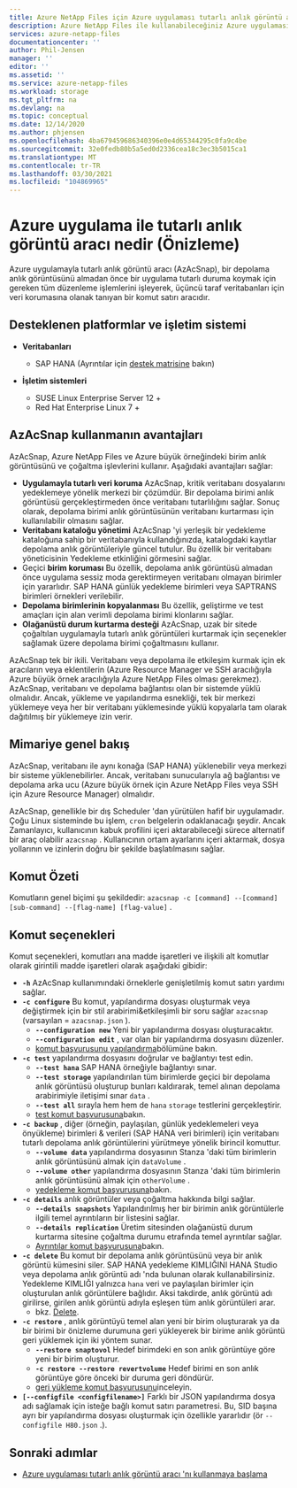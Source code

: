 ```yaml
---
title: Azure NetApp Files için Azure uygulaması tutarlı anlık görüntü aracı nedir? | Microsoft Docs
description: Azure NetApp Files ile kullanabileceğiniz Azure uygulaması tutarlı anlık görüntü aracı için bir giriş sağlar.
services: azure-netapp-files
documentationcenter: ''
author: Phil-Jensen
manager: ''
editor: ''
ms.assetid: ''
ms.service: azure-netapp-files
ms.workload: storage
ms.tgt_pltfrm: na
ms.devlang: na
ms.topic: conceptual
ms.date: 12/14/2020
ms.author: phjensen
ms.openlocfilehash: 4ba679459686340396e0e4d65344295c0fa9c4be
ms.sourcegitcommit: 32e0fedb80b5a5ed0d2336cea18c3ec3b5015ca1
ms.translationtype: MT
ms.contentlocale: tr-TR
ms.lasthandoff: 03/30/2021
ms.locfileid: "104869965"
---
```

# <a name="what-is-azure-application-consistent-snapshot-tool-preview"></a>Azure uygulama ile tutarlı anlık görüntü aracı nedir (Önizleme)

Azure uygulamayla tutarlı anlık görüntü aracı (AzAcSnap), bir depolama anlık görüntüsünü almadan önce bir uygulama tutarlı duruma koymak için gereken tüm düzenleme işlemlerini işleyerek, üçüncü taraf veritabanları için veri korumasına olanak tanıyan bir komut satırı aracıdır.

## <a name="supported-platforms-and-os"></a>Desteklenen platformlar ve işletim sistemi

- **Veritabanları**
  - SAP HANA (Ayrıntılar için [destek matrisine](azacsnap-get-started.md#snapshot-support-matrix-from-sap) bakın)

- **İşletim sistemleri**
  - SUSE Linux Enterprise Server 12 +
  - Red Hat Enterprise Linux 7 +

## <a name="benefits-of-using-azacsnap"></a>AzAcSnap kullanmanın avantajları

AzAcSnap, Azure NetApp Files ve Azure büyük örneğindeki birim anlık görüntüsünü ve çoğaltma işlevlerini kullanır.  Aşağıdaki avantajları sağlar:

- **Uygulamayla tutarlı veri koruma** AzAcSnap, kritik veritabanı dosyalarını yedeklemeye yönelik merkezi bir çözümdür. Bir depolama birimi anlık görüntüsü gerçekleştirmeden önce veritabanı tutarlılığını sağlar. Sonuç olarak, depolama birimi anlık görüntüsünün veritabanı kurtarması için kullanılabilir olmasını sağlar.
- **Veritabanı kataloğu yönetimi** AzAcSnap 'yi yerleşik bir yedekleme kataloğuna sahip bir veritabanıyla kullandığınızda, katalogdaki kayıtlar depolama anlık görüntüleriyle güncel tutulur.  Bu özellik bir veritabanı yöneticisinin Yedekleme etkinliğini görmesini sağlar.
- Geçici **birim koruması** Bu özellik, depolama anlık görüntüsü almadan önce uygulama sessiz moda gerektirmeyen veritabanı olmayan birimler için yararlıdır.  SAP HANA günlük yedekleme birimleri veya SAPTRANS birimleri örnekleri verilebilir.
- **Depolama birimlerinin kopyalanması** Bu özellik, geliştirme ve test amaçları için alan verimli depolama birimi klonlarını sağlar.
- **Olağanüstü durum kurtarma desteği** AzAcSnap, uzak bir sitede çoğaltılan uygulamayla tutarlı anlık görüntüleri kurtarmak için seçenekler sağlamak üzere depolama birimi çoğaltmasını kullanır.

AzAcSnap tek bir ikili.  Veritabanı veya depolama ile etkileşim kurmak için ek aracıların veya eklentilerin (Azure Resource Manager ve SSH aracılığıyla Azure büyük örnek aracılığıyla Azure NetApp Files olması gerekmez).  AzAcSnap, veritabanı ve depolama bağlantısı olan bir sistemde yüklü olmalıdır.  Ancak, yükleme ve yapılandırma esnekliği, tek bir merkezi yüklemeye veya her bir veritabanı yüklemesinde yüklü kopyalarla tam olarak dağıtılmış bir yüklemeye izin verir.

## <a name="architecture-overview"></a>Mimariye genel bakış

AzAcSnap, veritabanı ile aynı konağa (SAP HANA) yüklenebilir veya merkezi bir sisteme yüklenebilirler.  Ancak, veritabanı sunucularıyla ağ bağlantısı ve depolama arka ucu (Azure büyük örnek için Azure NetApp Files veya SSH için Azure Resource Manager) olmalıdır.

AzAcSnap, genellikle bir dış Scheduler 'dan yürütülen hafif bir uygulamadır.  Çoğu Linux sisteminde bu işlem, `cron` belgelerin odaklanacağı şeydir.  Ancak Zamanlayıcı, kullanıcının kabuk profilini içeri aktarabileceği sürece alternatif bir araç olabilir `azacsnap` .  Kullanıcının ortam ayarlarını içeri aktarmak, dosya yollarının ve izinlerin doğru bir şekilde başlatılmasını sağlar.

## <a name="command-synopsis"></a>Komut Özeti

Komutların genel biçimi şu şekildedir: `azacsnap -c [command] --[command] [sub-command] --[flag-name] [flag-value]` .

## <a name="command-options"></a>Komut seçenekleri

Komut seçenekleri, komutları ana madde işaretleri ve ilişkili alt komutlar olarak girintili madde işaretleri olarak aşağıdaki gibidir:

- **`-h`** AzAcSnap kullanımındaki örneklerle genişletilmiş komut satırı yardımı sağlar.
- **`-c configure`** Bu komut, yapılandırma dosyası oluşturmak veya değiştirmek için bir stil arabirimi&etkileşimli bir soru sağlar `azacsnap` (varsayılan = `azacsnap.json` ).
  - **`--configuration new`** Yeni bir yapılandırma dosyası oluşturacaktır.
  - **`--configuration edit`** , var olan bir yapılandırma dosyasını düzenler.
  - [komut başvurusunu yapılandırma](azacsnap-cmd-ref-configure.md)bölümüne bakın.
- **`-c test`** yapılandırma dosyasını doğrular ve bağlantıyı test edin.
  - **`--test hana`**  SAP HANA örneğiyle bağlantıyı sınar.
  - **`--test storage`** yapılandırılan tüm birimlerde geçici bir depolama anlık görüntüsü oluşturup bunları kaldırarak, temel alınan depolama arabirimiyle iletişimi sınar `data` .
  - **`--test all`** sırayla hem hem de `hana` `storage` testlerini gerçekleştirir.
  - [test komut başvurusuna](azacsnap-cmd-ref-test.md)bakın.
- **`-c backup`** , diğer (örneğin, paylaşılan, günlük yedeklemeleri veya önyükleme) birimleri & verileri (SAP HANA veri birimleri) için veritabanı tutarlı depolama anlık görüntülerini yürütmeye yönelik birincil komuttur.
  - **`--volume data`** yapılandırma dosyasının Stanza 'daki tüm birimlerin anlık görüntüsünü almak için `dataVolume` .
  - **`--volume other`** yapılandırma dosyasının Stanza 'daki tüm birimlerin anlık görüntüsünü almak için `otherVolume` .
  - [yedekleme komut başvurusuna](azacsnap-cmd-ref-backup.md)bakın.
- **`-c details`** anlık görüntüler veya çoğaltma hakkında bilgi sağlar.
  - **`--details snapshots`** Yapılandırılmış her bir birimin anlık görüntülerle ilgili temel ayrıntıların bir listesini sağlar.
  - **`--details replication`** Üretim sitesinden olağanüstü durum kurtarma sitesine çoğaltma durumu etrafında temel ayrıntılar sağlar.
  - [Ayrıntılar komut başvurusuna](azacsnap-cmd-ref-details.md)bakın.
- **`-c delete`** Bu komut bir depolama anlık görüntüsünü veya bir anlık görüntü kümesini siler. SAP HANA yedekleme KIMLIĞINI HANA Studio veya depolama anlık görüntü adı 'nda bulunan olarak kullanabilirsiniz. Yedekleme KIMLIĞI yalnızca `hana` veri ve paylaşılan birimler için oluşturulan anlık görüntülere bağlıdır. Aksi takdirde, anlık görüntü adı girilirse, girilen anlık görüntü adıyla eşleşen tüm anlık görüntüleri arar.
  - bkz. [Delete](azacsnap-cmd-ref-delete.md).
- **`-c restore`** , anlık görüntüyü temel alan yeni bir birim oluşturarak ya da bir birimi bir önizleme durumuna geri yükleyerek bir birime anlık görüntü geri yüklemek için iki yöntem sunar.
  - **`--restore snaptovol`** Hedef birimdeki en son anlık görüntüye göre yeni bir birim oluşturur.
  - **`-c restore --restore revertvolume`** Hedef birimi en son anlık görüntüye göre önceki bir duruma geri döndürür.
  - [geri yükleme komut başvurusunu](azacsnap-cmd-ref-restore.md)inceleyin.
- **`[--configfile <configfilename>]`** Farklı bir JSON yapılandırma dosya adı sağlamak için isteğe bağlı komut satırı parametresi.  Bu, SID başına ayrı bir yapılandırma dosyası oluşturmak için özellikle yararlıdır (ör `--configfile H80.json` .).

## <a name="next-steps"></a>Sonraki adımlar

- [Azure uygulaması tutarlı anlık görüntü aracı 'nı kullanmaya başlama](azacsnap-get-started.md)
